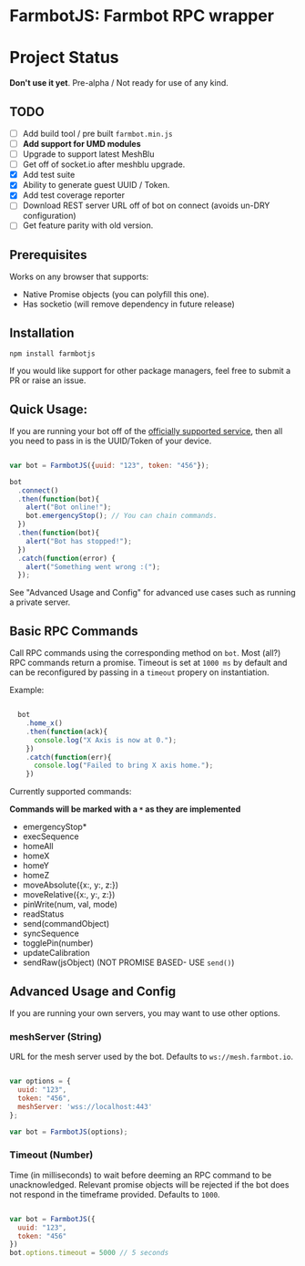 # FarmbotJS: Farmbot RPC wrapper

# Project Status

**Don't use it yet**. Pre-alpha / Not ready for use of any kind.

## TODO

 - [ ] Add build tool / pre built `farmbot.min.js`
 - [ ] **Add support for UMD modules**
 - [ ] Upgrade to support latest MeshBlu
 - [ ] Get off of socket.io after meshblu upgrade.
 - [X] Add test suite
 - [X] Ability to generate guest UUID / Token.
 - [X] Add test coverage reporter
 - [ ] Download REST server URL off of bot on connect (avoids un-DRY configuration)
 - [ ] Get feature parity with old version.

## Prerequisites

Works on any browser that supports:

 * Native Promise objects (you can polyfill this one).
 * Has socketio (will remove dependency in future release)

## Installation

```
npm install farmbotjs
```

If you would like support for other package managers, feel free to submit a PR or raise an issue.

## Quick Usage:

If you are running your bot off of the [officially supported service](http://my.farmbot.io), then all you need to pass in is the UUID/Token of your device.

```javascript

var bot = FarmbotJS({uuid: "123", token: "456"});

bot
  .connect()
  .then(function(bot){
    alert("Bot online!");
    bot.emergencyStop(); // You can chain commands.
  })
  .then(function(bot){
    alert("Bot has stopped!");
  })
  .catch(function(error) {
    alert("Something went wrong :(");
  });

```

See "Advanced Usage and Config" for advanced use cases such as running a private server.

## Basic RPC Commands

Call RPC commands using the corresponding method on `bot`. Most (all?) RPC commands return a promise. Timeout is set at `1000 ms` by default and can be reconfigured by passing in a `timeout` propery on instantiation.

Example:

```javascript

  bot
    .home_x()
    .then(function(ack){
      console.log("X Axis is now at 0.");
    })
    .catch(function(err){
      console.log("Failed to bring X axis home.");
    })

```

Currently supported commands:

**Commands will be marked with a `*` as they are implemented**

 * emergencyStop*
 * execSequence
 * homeAll
 * homeX
 * homeY
 * homeZ
 * moveAbsolute({x:, y:, z:})
 * moveRelative({x:, y:, z:})
 * pinWrite(num, val, mode)
 * readStatus
 * send(commandObject)
 * syncSequence
 * togglePin(number)
 * updateCalibration
 * sendRaw(jsObject) (NOT PROMISE BASED- USE `send()`)

## Advanced Usage and Config

If you are running your own servers, you may want to use other options.

### meshServer (String)

URL for the mesh server used by the bot. Defaults to `ws://mesh.farmbot.io`.

```javascript

var options = {
  uuid: "123",
  token: "456",
  meshServer: 'wss://localhost:443'
};

var bot = FarmbotJS(options);

```

### Timeout (Number)

Time (in milliseconds) to wait before deeming an RPC command to be unacknowledged. Relevant promise objects will be rejected if the bot does not respond in the timeframe provided. Defaults to `1000`.

```javascript

var bot = FarmbotJS({
  uuid: "123",
  token: "456"
})
bot.options.timeout = 5000 // 5 seconds

```
